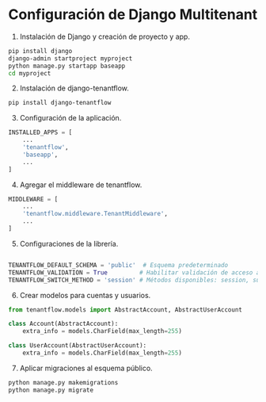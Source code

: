 # Configuración de Django Multitenant


1. Instalación de Django y creación de proyecto y app.

```bash 
pip install django
django-admin startproject myproject
python manage.py startapp baseapp
cd myproject
```

2. Instalación de django-tenantflow.

```bash
pip install django-tenantflow
``` 

3. Configuración de la aplicación.

```python
INSTALLED_APPS = [
    ...
    'tenantflow',
    'baseapp',
    ...
]
```

4. Agregar el middleware de tenantflow.

```python
MIDDLEWARE = [
    ...
    'tenantflow.middleware.TenantMiddleware',
    ...
]
```

5. Configuraciones de la librería.

```python

TENANTFLOW_DEFAULT_SCHEMA = 'public'  # Esquema predeterminado
TENANTFLOW_VALIDATION = True         # Habilitar validación de acceso al tenant
TENANTFLOW_SWITCH_METHOD = 'session' # Métodos disponibles: session, subdomain, header
```

6. Crear modelos para cuentas y usuarios.

```python
from tenantflow.models import AbstractAccount, AbstractUserAccount

class Account(AbstractAccount):
    extra_info = models.CharField(max_length=255)

class UserAccount(AbstractUserAccount):
    extra_info = models.CharField(max_length=255)
```

7. Aplicar migraciones al esquema público.

```bash
python manage.py makemigrations
python manage.py migrate
```
